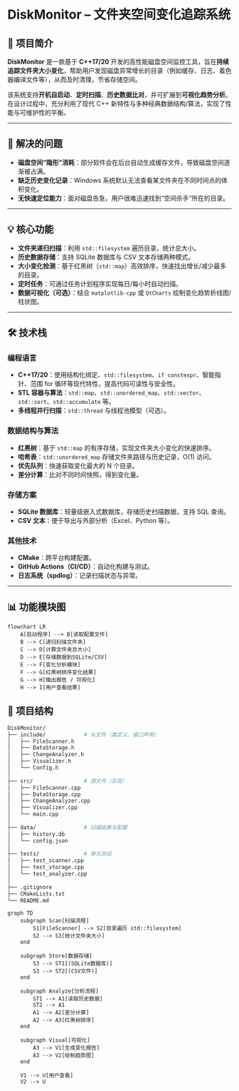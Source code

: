 # DiskMonitor – 文件夹空间变化追踪系统

## 📌 项目简介
**DiskMonitor** 是一款基于 **C++17/20** 开发的高性能磁盘空间监控工具，旨在**持续追踪文件夹大小变化**，帮助用户发现磁盘异常增长的目录（例如缓存、日志、着色器编译文件等），从而及时清理，节省存储空间。  

该系统支持**开机自启动**、**定时扫描**、**历史数据比对**，并可扩展到**可视化趋势分析**。  
在设计过程中，充分利用了现代 C++ 新特性与多种经典数据结构/算法，实现了性能与可维护性的平衡。

---

## 🎯 解决的问题
- **磁盘空间“隐形”消耗**：部分软件会在后台自动生成缓存文件，导致磁盘空间逐渐被占满。
- **缺乏历史变化记录**：Windows 系统默认无法查看某文件夹在不同时间点的体积变化。
- **无快速定位能力**：面对磁盘告急，用户很难迅速找到“空间杀手”所在的目录。

---

## 💡 核心功能
- **文件夹递归扫描**：利用 `std::filesystem` 遍历目录，统计总大小。
- **历史数据存储**：支持 SQLite 数据库与 CSV 文本存储两种模式。
- **大小变化检测**：基于红黑树（`std::map`）高效排序，快速找出增长/减少最多的目录。
- **定时任务**：可通过任务计划程序实现每日/每小时自动扫描。
- **数据可视化（可选）**：结合 `matplotlib-cpp` 或 `QtCharts` 绘制变化趋势折线图/柱状图。

---

## 🛠 技术栈
### 编程语言
- **C++17/20**：使用结构化绑定、`std::filesystem`、`if constexpr`、智能指针、范围 for 循环等现代特性，提高代码可读性与安全性。
- **STL 容器与算法**：`std::map`、`std::unordered_map`、`std::vector`、`std::sort`、`std::accumulate` 等。
- **多线程并行扫描**：`std::thread` 与线程池模型（可选）。

### 数据结构与算法
- **红黑树**：基于 `std::map` 的有序存储，实现文件夹大小变化的快速排序。
- **哈希表**：`std::unordered_map` 存储文件夹路径与历史记录，O(1) 访问。
- **优先队列**：快速获取变化最大的 N 个目录。
- **差分计算**：比对不同时间快照，得到变化量。

### 存储方案
- **SQLite 数据库**：轻量级嵌入式数据库，存储历史扫描数据，支持 SQL 查询。
- **CSV 文本**：便于导出与外部分析（Excel、Python 等）。

### 其他技术
- **CMake**：跨平台构建配置。
- **GitHub Actions（CI/CD）**：自动化构建与测试。
- **日志系统（spdlog）**：记录扫描状态与异常。

---
## 📊 功能模块图

```mermaid
flowchart LR
    A[启动程序] --> B[读取配置文件]
    B --> C[递归扫描文件夹]
    C --> D[计算文件夹总大小]
    D --> E[存储数据到SQLite/CSV]
    E --> F[变化分析模块]
    F --> G[红黑树排序变化结果]
    G --> H[输出报告 / 可视化]
    H --> I[用户查看结果]

```
## 📂 项目结构
```bash
DiskMonitor/
├── include/            # 头文件（类定义、接口声明）
│   ├── FileScanner.h
│   ├── DataStorage.h
│   ├── ChangeAnalyzer.h
│   ├── Visualizer.h
│   └── Config.h
│
├── src/                # 源文件（实现）
│   ├── FileScanner.cpp
│   ├── DataStorage.cpp
│   ├── ChangeAnalyzer.cpp
│   ├── Visualizer.cpp
│   └── main.cpp
│
├── data/               # 扫描结果与配置
│   ├── history.db
│   └── config.json
│
├── tests/              # 单元测试
│   ├── test_scanner.cpp
│   ├── test_storage.cpp
│   └── test_analyzer.cpp
│
├── .gitignore
├── CMakeLists.txt
└── README.md
```

```mermaid
graph TD
    subgraph Scan[扫描流程]
        S1[FileScanner] --> S2[目录遍历 std::filesystem]
        S2 --> S3[统计文件夹大小]
    end

    subgraph Store[数据存储]
        S3 --> ST1[(SQLite数据库)]
        S3 --> ST2[(CSV文件)]
    end

    subgraph Analyze[分析流程]
        ST1 --> A1[读取历史数据]
        ST2 --> A1
        A1 --> A2[差分计算]
        A2 --> A3[红黑树排序]
    end

    subgraph Visual[可视化]
        A3 --> V1[生成变化报告]
        A3 --> V2[绘制趋势图]
    end

    V1 --> U[用户查看]
    V2 --> U

